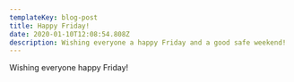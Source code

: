 ```yaml
---
templateKey: blog-post
title: Happy Friday!
date: 2020-01-10T12:08:54.808Z
description: Wishing everyone a happy Friday and a good safe weekend!
---
```

Wishing everyone happy Friday!
